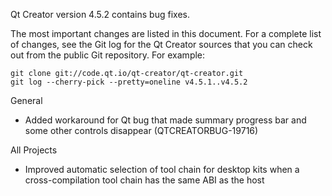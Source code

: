 Qt Creator version 4.5.2 contains bug fixes.

The most important changes are listed in this document. For a complete
list of changes, see the Git log for the Qt Creator sources that
you can check out from the public Git repository. For example:

    git clone git://code.qt.io/qt-creator/qt-creator.git
    git log --cherry-pick --pretty=oneline v4.5.1..v4.5.2

General

* Added workaround for Qt bug that made summary progress bar and some other
  controls disappear (QTCREATORBUG-19716)

All Projects

* Improved automatic selection of tool chain for desktop kits when a
  cross-compilation tool chain has the same ABI as the host
